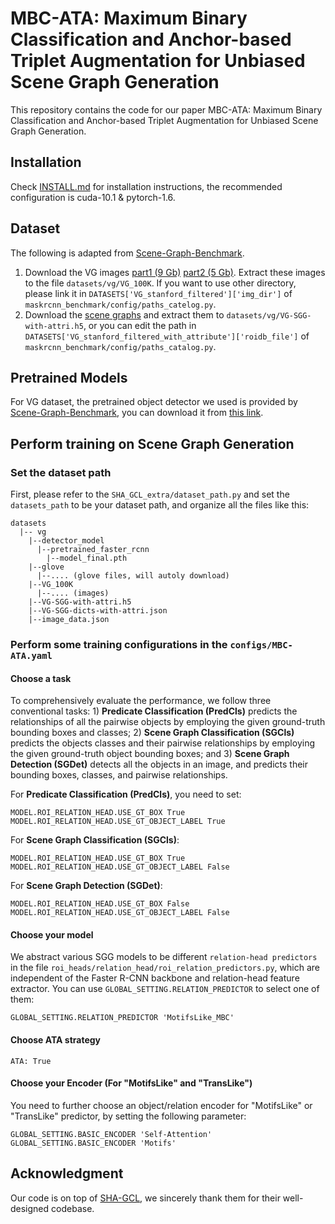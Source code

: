 # MBC-ATA: Maximum Binary Classification and Anchor-based Triplet Augmentation for Unbiased Scene Graph Generation

This repository contains the code for our paper MBC-ATA: Maximum Binary Classification and Anchor-based Triplet Augmentation for Unbiased Scene Graph Generation.

## Installation

Check [INSTALL.md](https://github.com/zhanghaocodes/MBC-ATA/blob/master/INSTALL.md) for installation instructions, the recommended configuration is cuda-10.1 & pytorch-1.6.

## Dataset

The following is adapted from [Scene-Graph-Benchmark](https://github.com/KaihuaTang/Scene-Graph-Benchmark.pytorch).

1. Download the VG images [part1 (9 Gb)](https://cs.stanford.edu/people/rak248/VG_100K_2/images.zip) [part2 (5 Gb)](https://cs.stanford.edu/people/rak248/VG_100K_2/images2.zip). Extract these images to the file `datasets/vg/VG_100K`. If you want to use other directory, please link it in `DATASETS['VG_stanford_filtered']['img_dir']` of `maskrcnn_benchmark/config/paths_catelog.py`.
2. Download the [scene graphs](https://1drv.ms/u/s!AjK8-t5JiDT1kxyaarJPzL7KByZs?e=bBffxj) and extract them to `datasets/vg/VG-SGG-with-attri.h5`, or you can edit the path in `DATASETS['VG_stanford_filtered_with_attribute']['roidb_file']` of `maskrcnn_benchmark/config/paths_catalog.py`.

## Pretrained Models

For VG dataset, the pretrained object detector we used is provided by [Scene-Graph-Benchmark](https://github.com/KaihuaTang/Scene-Graph-Benchmark.pytorch), you can download it from [this link](https://1drv.ms/u/s!AjK8-t5JiDT1kxT9s3JwIpoGz4cA?e=usU6TR).

## Perform training on Scene Graph Generation

### Set the dataset path

First, please refer to the `SHA_GCL_extra/dataset_path.py` and set the `datasets_path` to be your dataset path, and organize all the files like this:

```
datasets
  |-- vg
    |--detector_model
      |--pretrained_faster_rcnn
        |--model_final.pth   
    |--glove
      |--.... (glove files, will autoly download)
    |--VG_100K
      |--.... (images)
    |--VG-SGG-with-attri.h5 
    |--VG-SGG-dicts-with-attri.json
    |--image_data.json    

```



### Perform some training configurations in the   `configs/MBC-ATA.yaml` 

#### Choose a task

To comprehensively evaluate the performance, we follow three conventional tasks: 1) **Predicate Classification (PredCls)** predicts the relationships of all the pairwise objects by employing the given ground-truth bounding boxes and classes; 2) **Scene Graph Classification (SGCls)** predicts the objects classes and their pairwise relationships by employing the given ground-truth object bounding boxes; and 3) **Scene Graph Detection (SGDet)** detects all the objects in an image, and predicts their bounding boxes, classes, and pairwise relationships.

For **Predicate Classification (PredCls)**, you need to set:

```
MODEL.ROI_RELATION_HEAD.USE_GT_BOX True MODEL.ROI_RELATION_HEAD.USE_GT_OBJECT_LABEL True
```

For **Scene Graph Classification (SGCls)**:

```
MODEL.ROI_RELATION_HEAD.USE_GT_BOX True MODEL.ROI_RELATION_HEAD.USE_GT_OBJECT_LABEL False
```

For **Scene Graph Detection (SGDet)**:

```
MODEL.ROI_RELATION_HEAD.USE_GT_BOX False MODEL.ROI_RELATION_HEAD.USE_GT_OBJECT_LABEL False
```

#### Choose your model

We abstract various SGG models to be different `relation-head predictors` in the file `roi_heads/relation_head/roi_relation_predictors.py`, which are independent of the Faster R-CNN backbone and relation-head feature extractor. You can use `GLOBAL_SETTING.RELATION_PREDICTOR` to select one of them:

```
GLOBAL_SETTING.RELATION_PREDICTOR 'MotifsLike_MBC'
```

#### Choose ATA strategy 

```
ATA: True
```



#### Choose your Encoder (For "MotifsLike" and "TransLike")

You need to further choose an object/relation encoder for "MotifsLike" or "TransLike" predictor, by setting the following parameter:

```
GLOBAL_SETTING.BASIC_ENCODER 'Self-Attention'
GLOBAL_SETTING.BASIC_ENCODER 'Motifs'
```



## Acknowledgment

Our code is on top of [SHA-GCL](https://github.com/dongxingning/SHA-GCL-for-SGG), we sincerely thank them for their well-designed codebase.